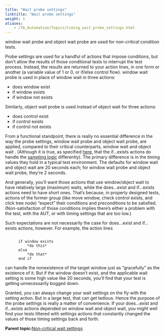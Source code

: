 ```yaml
--- 
title: "Wait probe settings"
linktitle: "Wait probe settings"
weight: 1
aliases: 
    - /TA_Automation/Topics/timing_wait_probe_settings.html
---
```


window wait probe and object wait probe are used for *non-critical* condition tests.

Probe settings are used for a handful of actions that impose conditions, but don't allow the results of those conditional tests to interrupt the test process. Instead, the results are returned to your action lines, in one form or another \(a variable value of 1 or 0, or if/else control flow\). window wait probe is used in place of window wait in three actions:

-   does window exist
-   if window exists
-   if window not exists

Similarly, object wait probe is used instead of object wait for three actions:

-   does control exist
-   if control exists
-   if control not exists

From a functional standpoint, there is really no essential difference in the way the probe settings, window wait probe and object wait probe, are applied, compared to their critical counterparts, window wait and object wait . \(Although it is true, as specified [here](timing_sampling_logic.html#imgtbl_sampling_logic_if), that the if...exists actions do handle the [sampling logic](timing_sampling_logic.html) differently\). The primary difference is in the timing values they hold in a typical test environment. The defaults for window wait and object wait are 20 seconds each; for window wait probe and object wait probe, they’re 2 seconds.

And generally, you’ll want those actions that use window/object wait to have relatively large \(maximum\) waits, while the does…exist and if…exists actions need to have short ones. That’s because, in properly designed tests, actions of the former group \(like move window, check control exists, and click tree node\) “expect” their conditions and preconditions to be satisfied. \(Non-satisfaction of those conditions implies there’s either a problem with the test, with the AUT, or with timing settings that are too low.\)

Such expectations are not necessarily the case for does…exist and if…exists actions, however. For example, the action lines

```
  
      if window exists
          *do this*
      else
          *do that*
      end if

```

can handle the nonexistence of the target window just as “gracefully” as the existence of it. But if the window doesn’t exist, and the applicable wait setting is some high value like 20 seconds, you’ll find that your test is getting unnecessarily bogged down.

Granted, you can always change your wait settings on the fly with the setting action. But in a large test, that can get tedious. Hence the purpose of the probe settings is really a matter of convenience. If your does…exist and if…exists actions depended on window wait and object wait, you might well find your tests littered with settings actions that constantly changed the values of those timing settings back and forth.

**Parent topic:**[Non-critical wait settings](/TA_Automation/Topics/timing_noncritical_wait_settings.html)

